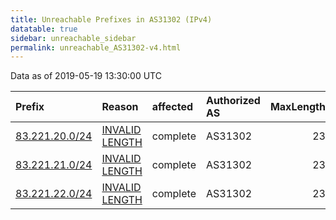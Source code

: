 ```yaml
---
title: Unreachable Prefixes in AS31302 (IPv4)
datatable: true
sidebar: unreachable_sidebar
permalink: unreachable_AS31302-v4.html
---
```


Data as of 2019-05-19 13:30:00 UTC


<div class="datatable-begin"></div>

| Prefix                                                 | Reason                                                                                                   | affected   | Authorized AS   |   MaxLength | Anchor                                         |   unreachable /24s |
|:-------------------------------------------------------|:---------------------------------------------------------------------------------------------------------|:-----------|:----------------|------------:|:-----------------------------------------------|-------------------:|
| [83.221.20.0/24](https://stat.ripe.net/83.221.20.0/24) | [INVALID LENGTH](https://rpki-validator.ripe.net/announcement-preview?asn=AS31302&prefix=83.221.20.0/24) | complete   | AS31302         |          23 | [RIPE](unreachable_RIPE_NCC_RPKI_Root-v4.html) |                  1 |
| [83.221.21.0/24](https://stat.ripe.net/83.221.21.0/24) | [INVALID LENGTH](https://rpki-validator.ripe.net/announcement-preview?asn=AS31302&prefix=83.221.21.0/24) | complete   | AS31302         |          23 | [RIPE](unreachable_RIPE_NCC_RPKI_Root-v4.html) |                  1 |
| [83.221.22.0/24](https://stat.ripe.net/83.221.22.0/24) | [INVALID LENGTH](https://rpki-validator.ripe.net/announcement-preview?asn=AS31302&prefix=83.221.22.0/24) | complete   | AS31302         |          23 | [RIPE](unreachable_RIPE_NCC_RPKI_Root-v4.html) |                  1 |

<div class="datatable-end"></div>